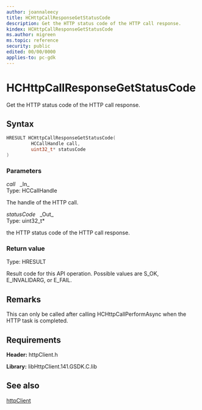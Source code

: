 ```yaml
---
author: joannaleecy
title: HCHttpCallResponseGetStatusCode
description: Get the HTTP status code of the HTTP call response.
kindex: HCHttpCallResponseGetStatusCode
ms.author: migreen
ms.topic: reference
security: public
edited: 00/00/0000
applies-to: pc-gdk
---
```


# HCHttpCallResponseGetStatusCode  

Get the HTTP status code of the HTTP call response.  

## Syntax  
  
```cpp
HRESULT HCHttpCallResponseGetStatusCode(  
         HCCallHandle call,  
         uint32_t* statusCode  
)  
```  
  
### Parameters  
  
*call* &nbsp;&nbsp;\_In\_  
Type: HCCallHandle  
  
The handle of the HTTP call.  
  
*statusCode* &nbsp;&nbsp;\_Out\_  
Type: uint32_t*  
  
the HTTP status code of the HTTP call response.  
  
  
### Return value  
Type: HRESULT
  
Result code for this API operation. Possible values are S_OK, E_INVALIDARG, or E_FAIL.
  
## Remarks  
  
This can only be called after calling HCHttpCallPerformAsync when the HTTP task is completed.
  
## Requirements  
  
**Header:** httpClient.h
  
**Library:** libHttpClient.141.GSDK.C.lib
  
## See also  
[httpClient](../httpclient_members.md)  
  
  